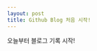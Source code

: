 ```yaml
---
layout: post
title: Github Blog 처음 시작!
---
```


<!-- [Jekyll](http://jekyllrb.com) is a static site generator, an open-source tool for creating simple yet powerful websites of all shapes and sizes. From [the project's readme](https://github.com/mojombo/jekyll/blob/master/README.markdown): -->

<!--   > Jekyll is a simple, blog aware, static site generator. It takes a template directory [...] and spits out a complete, static website suitable for serving with Apache or your favorite web server. This is also the engine behind GitHub Pages, which you can use to host your project’s page or blog right here from GitHub. -->

오늘부터 블로그 기록 시작!

<!-- Find out more by [visiting the project on GitHub](https://github.com/mojombo/jekyll). -->
